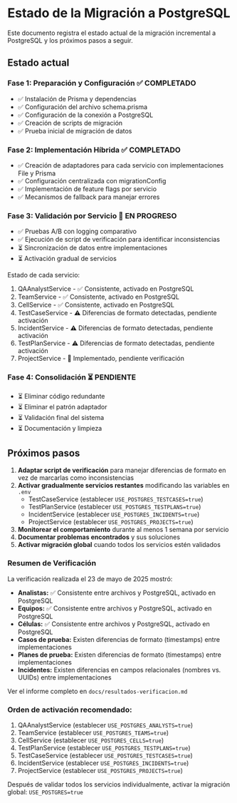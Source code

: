 # Estado de la Migración a PostgreSQL

Este documento registra el estado actual de la migración incremental a PostgreSQL y los próximos pasos a seguir.

## Estado actual 

### Fase 1: Preparación y Configuración ✅ COMPLETADO
- ✅ Instalación de Prisma y dependencias
- ✅ Configuración del archivo schema.prisma
- ✅ Configuración de la conexión a PostgreSQL
- ✅ Creación de scripts de migración
- ✅ Prueba inicial de migración de datos

### Fase 2: Implementación Híbrida ✅ COMPLETADO
- ✅ Creación de adaptadores para cada servicio con implementaciones File y Prisma
- ✅ Configuración centralizada con migrationConfig
- ✅ Implementación de feature flags por servicio
- ✅ Mecanismos de fallback para manejar errores

### Fase 3: Validación por Servicio 🔄 EN PROGRESO
- ✅ Pruebas A/B con logging comparativo
- ✅ Ejecución de script de verificación para identificar inconsistencias
- ⏳ Sincronización de datos entre implementaciones
- ⏳ Activación gradual de servicios

Estado de cada servicio:
1. QAAnalystService - ✅ Consistente, activado en PostgreSQL
2. TeamService - ✅ Consistente, activado en PostgreSQL
3. CellService - ✅ Consistente, activado en PostgreSQL
4. TestCaseService - ⚠️ Diferencias de formato detectadas, pendiente activación
5. IncidentService - ⚠️ Diferencias de formato detectadas, pendiente activación
6. TestPlanService - ⚠️ Diferencias de formato detectadas, pendiente activación
7. ProjectService - 🔄 Implementado, pendiente verificación

### Fase 4: Consolidación ⏳ PENDIENTE
- ⏳ Eliminar código redundante
- ⏳ Eliminar el patrón adaptador
- ⏳ Validación final del sistema
- ⏳ Documentación y limpieza

## Próximos pasos

1. **Adaptar script de verificación** para manejar diferencias de formato en vez de marcarlas como inconsistencias
2. **Activar gradualmente servicios restantes** modificando las variables en `.env`
   - TestCaseService (establecer `USE_POSTGRES_TESTCASES=true`)
   - TestPlanService (establecer `USE_POSTGRES_TESTPLANS=true`)
   - IncidentService (establecer `USE_POSTGRES_INCIDENTS=true`)
   - ProjectService (establecer `USE_POSTGRES_PROJECTS=true`)
3. **Monitorear el comportamiento** durante al menos 1 semana por servicio
4. **Documentar problemas encontrados** y sus soluciones
5. **Activar migración global** cuando todos los servicios estén validados

### Resumen de Verificación
La verificación realizada el 23 de mayo de 2025 mostró:
- **Analistas:** ✅ Consistente entre archivos y PostgreSQL, activado en PostgreSQL
- **Equipos:** ✅ Consistente entre archivos y PostgreSQL, activado en PostgreSQL
- **Células:** ✅ Consistente entre archivos y PostgreSQL, activado en PostgreSQL
- **Casos de prueba:** Existen diferencias de formato (timestamps) entre implementaciones
- **Planes de prueba:** Existen diferencias de formato (timestamps) entre implementaciones
- **Incidentes:** Existen diferencias en campos relacionales (nombres vs. UUIDs) entre implementaciones

Ver el informe completo en `docs/resultados-verificacion.md`

### Orden de activación recomendado:
1. QAAnalystService (establecer `USE_POSTGRES_ANALYSTS=true`)
2. TeamService (establecer `USE_POSTGRES_TEAMS=true`)
3. CellService (establecer `USE_POSTGRES_CELLS=true`)
4. TestPlanService (establecer `USE_POSTGRES_TESTPLANS=true`)
5. TestCaseService (establecer `USE_POSTGRES_TESTCASES=true`)
6. IncidentService (establecer `USE_POSTGRES_INCIDENTS=true`)
7. ProjectService (establecer `USE_POSTGRES_PROJECTS=true`)

Después de validar todos los servicios individualmente, activar la migración global: `USE_POSTGRES=true`
